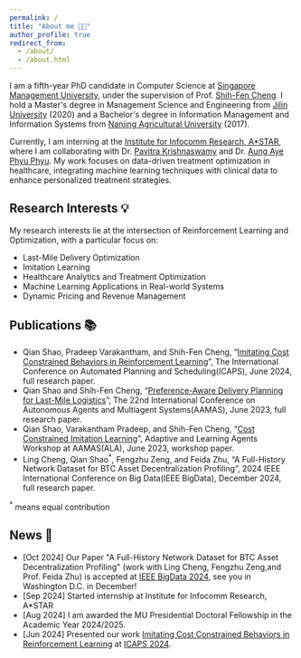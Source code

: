 ```yaml
---
permalink: /
title: "About me 👨‍💻"
author_profile: true
redirect_from: 
  - /about/
  - /about.html
---
```



I am a fifth-year PhD candidate in Computer Science at [Singapore Management University](http://www.mysmu.edu/faculty/sfcheng/), under the supervision of Prof. [Shih-Fen Cheng](http://www.mysmu.edu/faculty/sfcheng/). I hold a Master's degree in Management Science and Engineering from [Jilin University](https://www.jlu.edu.cn/index.htm#) (2020) and a Bachelor's degree in Information Management and Information Systems from [Nanjing Agricultural University](https://english.njau.edu.cn/mainm.htm) (2017).

Currently, I am interning at the [Institute for Infocomm Research, A*STAR](https://www.a-star.edu.sg/i2r), where I am collaborating with Dr. [Pavitra Krishnaswamy](https://scholar.google.com/citations?user=hlN6yqkAAAAJ&hl=en) and Dr. [Aung Aye Phyu Phyu](https://scholar.google.com/citations?user=CGf-zXkAAAAJ&hl=en). My work focuses on data-driven treatment optimization in healthcare, integrating machine learning techniques with clinical data to enhance personalized treatment strategies.

## Research Interests 💡

My research interests lie at the intersection of Reinforcement Learning and Optimization, with a particular focus on:

* Last-Mile Delivery Optimization
* Imitation Learning
* Healthcare Analytics and Treatment Optimization
* Machine Learning Applications in Real-world Systems
* Dynamic Pricing and Revenue Management

## Publications 📚
* Qian Shao, Pradeep Varakantham, and Shih-Fen Cheng, “[Imitating Cost Constrained Behaviors in Reinforcement Learning]( https://arxiv.org/abs/2403.17456)”, The International Conference on Automated Planning and Scheduling(ICAPS), June 2024, full research paper.
* Qian Shao and Shih-Fen Cheng, “[Preference-Aware Delivery Planning for Last-Mile Logistics](https://arxiv.org/abs/2303.04333)”, The 22nd International Conference on Autonomous Agents and Multiagent Systems(AAMAS), June 2023, full research paper.
* Qian Shao, Varakantham Pradeep, and Shih-Fen Cheng, “[Cost Constrained Imitation Learning](https://alaworkshop2023.github.io/papers/ALA2023_paper_12.pdf)”, Adaptive and Learning Agents Workshop at AAMAS(ALA), June 2023, workshop paper.
* Ling Cheng, Qian Shao<sup>*</sup>, Fengzhu Zeng, and Feida Zhu, “A Full-History Network Dataset for BTC Asset Decentralization Profiling”, 2024 IEEE International Conference on Big Data(IEEE BigData), December 2024, full research paper.

<sup>*</sup> means equal contribution

## News 📢


* [Oct 2024] Our Paper "A Full-History Network Dataset for BTC Asset Decentralization Profiling" (work with Ling Cheng, Fengzhu Zeng,and Prof. Feida Zhu) is accepted at [IEEE BigData 2024](https://bigdataieee.org/bigdata2024/), see you in Washington D.C. in December!
* [Sep 2024] Started internship at Institute for Infocomm Research, A*STAR
* [Aug 2024] I am  awarded the MU Presidential Doctoral Fellowship in the Academic Year 2024/2025.
* [Jun 2024] Presented our work [Imitating Cost Constrained Behaviors in Reinforcement Learning](https://arxiv.org/abs/2403.17456) at [ICAPS 2024](https://icaps24.icaps-conference.org/).
